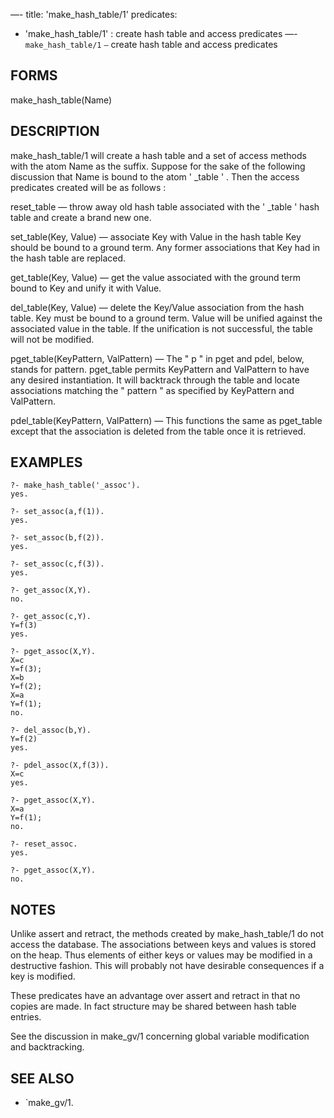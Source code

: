 —-
title: 'make_hash_table/1'
predicates:
 - 'make_hash_table/1' : create hash table and access predicates
—-
`make_hash_table/1` `—` create hash table and access predicates


## FORMS

make_hash_table(Name)


## DESCRIPTION

make_hash_table/1 will create a hash table and a set of access methods with the atom Name as the suffix. Suppose for the sake of the following discussion that Name is bound to the atom ' _table ' . Then the access predicates created will be as follows :

reset_table — throw away old hash table associated with the ' _table ' hash table and create a brand new one.

set_table(Key, Value) — associate Key with Value in the hash table Key should be bound to a ground term. Any former associations that Key had in the hash table are replaced.

get_table(Key, Value) — get the value associated with the ground term bound to Key and unify it with Value.

del_table(Key, Value) — delete the Key/Value association from the hash table. Key must be bound to a ground term. Value will be unified against the associated value in the table. If the unification is not successful, the table will not be modified.

pget_table(KeyPattern, ValPattern) — The &quot; p &quot; in pget and pdel, below, stands for pattern. pget_table permits KeyPattern and ValPattern to have any desired instantiation. It will backtrack through the table and locate associations matching the &quot; pattern &quot; as specified by KeyPattern and ValPattern.

pdel_table(KeyPattern, ValPattern) — This functions the same as pget_table except that the association is deleted from the table once it is retrieved.


## EXAMPLES

```
?- make_hash_table('_assoc').
yes.
```

```
?- set_assoc(a,f(1)).
yes.
```

```
?- set_assoc(b,f(2)).
yes.
```

```
?- set_assoc(c,f(3)).
yes.
```

```
?- get_assoc(X,Y).
no.
```

```
?- get_assoc(c,Y).
Y=f(3)
yes.
```

```
?- pget_assoc(X,Y).
X=c
Y=f(3);
X=b
Y=f(2);
X=a
Y=f(1);
no.
```

```
?- del_assoc(b,Y).
Y=f(2)
yes.
```

```
?- pdel_assoc(X,f(3)).
X=c
yes.
```

```
?- pget_assoc(X,Y).
X=a
Y=f(1);
no.
```

```
?- reset_assoc.
yes.
```

```
?- pget_assoc(X,Y).
no.
```


## NOTES

Unlike assert and retract, the methods created by make_hash_table/1 do not access the database. The associations between keys and values is stored on the heap. Thus elements of either keys or values may be modified in a destructive fashion. This will probably not have desirable consequences if a key is modified.

These predicates have an advantage over assert and retract in that no copies are made. In fact structure may be shared between hash table entries.

See the discussion in make_gv/1 concerning global variable modification and backtracking.


## SEE ALSO

- `make_gv/1.
